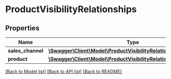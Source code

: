 # ProductVisibilityRelationships

## Properties
Name | Type | Description | Notes
------------ | ------------- | ------------- | -------------
**sales_channel** | [**\Swagger\Client\Model\ProductVisibilityRelationshipsSalesChannel**](ProductVisibilityRelationshipsSalesChannel.md) |  | [optional] 
**product** | [**\Swagger\Client\Model\ProductVisibilityRelationshipsProduct**](ProductVisibilityRelationshipsProduct.md) |  | [optional] 

[[Back to Model list]](../../README.md#documentation-for-models) [[Back to API list]](../../README.md#documentation-for-api-endpoints) [[Back to README]](../../README.md)

